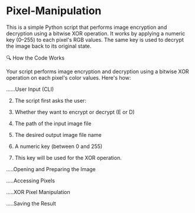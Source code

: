 # Pixel-Manipulation

This is a simple Python script that performs image encryption and decryption using a bitwise XOR operation. It works by applying a numeric key (0–255) to each pixel's RGB values. The same key is used to decrypt the image back to its original state.

🔍 How the Code Works

Your script performs image encryption and decryption using a bitwise XOR operation on each pixel's color values. Here's how:

......User Input (CLI)

2. The script first asks the user:

3. Whether they want to encrypt or decrypt (E or D)

4. The path of the input image file

5. The desired output image file name

6. A numeric key (between 0 and 255)

7. This key will be used for the XOR operation.

.....Opening and Preparing the Image

.....Accessing Pixels

.....XOR Pixel Manipulation

.....Saving the Result


